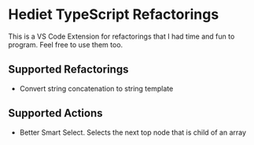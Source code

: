 # Hediet TypeScript Refactorings

This is a VS Code Extension for refactorings that I had time and fun to program.
Feel free to use them too.

## Supported Refactorings

-   Convert string concatenation to string template

## Supported Actions

-   Better Smart Select. Selects the next top node that is child of an array
